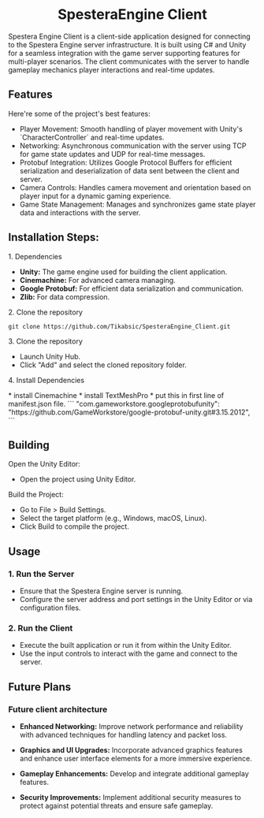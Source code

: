 <h1 align="center" id="title">SpesteraEngine Client</h1>

<p id="description">Spestera Engine Client is a client-side application designed for connecting to the Spestera Engine server infrastructure. It is built using C# and Unity for a seamless integration with the game server supporting features for multi-player scenarios. The client communicates with the server to handle gameplay mechanics player interactions and real-time updates.</p>

  
  
<h2>Features</h2>

Here're some of the project's best features:

*   Player Movement: Smooth handling of player movement with Unity's \`CharacterController\` and real-time updates.
*   Networking: Asynchronous communication with the server using TCP for game state updates and UDP for real-time messages.
*   Protobuf Integration: Utilizes Google Protocol Buffers for efficient serialization and deserialization of data sent between the client and server.
*   Camera Controls: Handles camera movement and orientation based on player input for a dynamic gaming experience.
*   Game State Management: Manages and synchronizes game state player data and interactions with the server.

<h2>Installation Steps:</h2>

<p>1. Dependencies</p>

- **Unity:** The game engine used for building the client application.
- **Cinemachine:** For advanced camera managing.
- **Google Protobuf:** For efficient data serialization and communication.
- **Zlib:** For data compression.

<p>2. Clone the repository</p>

```
git clone https://github.com/Tikabsic/SpesteraEngine_Client.git
```

<p>3. Clone the repository</p>

* Launch Unity Hub.
* Click "Add" and select the cloned repository folder.

<p>4. Install Dependencies</p>
* install Cinemachine
* install TextMeshPro
* put this in first line of manifest.json file.
```
    "com.gameworkstore.googleprotobufunity": "https://github.com/GameWorkstore/google-protobuf-unity.git#3.15.2012",
```

<h2>Building</h2>

<p>Open the Unity Editor: </p>

* Open the project using Unity Editor.
<p>Build the Project:</p>

* Go to File > Build Settings.
* Select the target platform (e.g., Windows, macOS, Linux).
* Click Build to compile the project.

<h2> Usage </h2>

<h3>1. Run the Server</h3>

 * Ensure that the Spestera Engine server is running.
* Configure the server address and port settings in the Unity Editor or via configuration files.

<h3>2. Run the Client</h3>

* Execute the built application or run it from within the Unity Editor.
* Use the input controls to interact with the game and connect to the server.

<h2> Future Plans </h2>

<h3> Future client architecture</h3>

* **Enhanced Networking:** Improve network performance and reliability with advanced techniques for handling latency and packet loss.

* **Graphics and UI Upgrades:** Incorporate advanced graphics features and enhance user interface elements for a more immersive experience.

* **Gameplay Enhancements:** Develop and integrate additional gameplay features.

* **Security Improvements:** Implement additional security measures to protect against potential threats and ensure safe gameplay.

